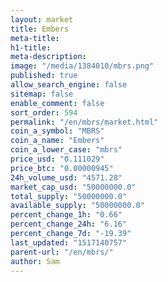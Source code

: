 ```yaml
---
layout: market
title: Embers
meta-title: 
h1-title: 
meta-description: 
image: "/media/1384010/mbrs.png"
published: true
allow_search_engine: false
sitemap: false
enable_comment: false
sort_order: 594
permalink: "/en/mbrs/market.html"
coin_a_symbol: "MBRS"
coin_a_name: "Embers"
coin_a_lower_case: "mbrs"
price_usd: "0.111029"
price_btc: "0.00000945"
24h_volume_usd: "4571.28"
market_cap_usd: "50000000.0"
total_supply: "50000000.0"
available_supply: "50000000.0"
percent_change_1h: "0.66"
percent_change_24h: "6.16"
percent_change_7d: "-19.39"
last_updated: "1517140757"
parent-url: "/en/mbrs/"
author: Sam
---
```


